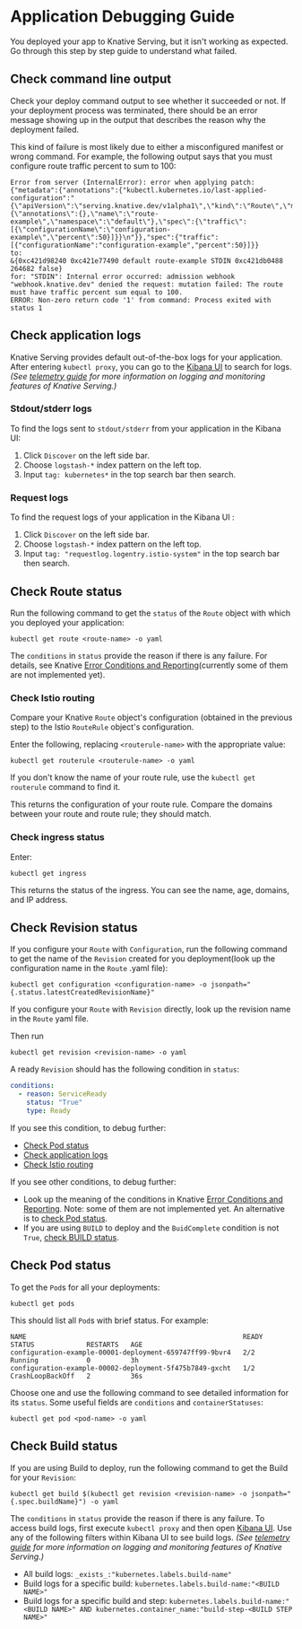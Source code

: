 # Application Debugging Guide

You deployed your app to Knative Serving, but it isn't working as expected. Go through
this step by step guide to understand what failed.

## Check command line output

Check your deploy command output to see whether it succeeded or not. If your
deployment process was terminated, there should be an error message showing up in
the output that describes the reason why the deployment failed.

This kind of failure is most likely due to either a misconfigured manifest or wrong
command. For example, the following output says that you must configure route
traffic percent to sum to 100:

```
Error from server (InternalError): error when applying patch:
{"metadata":{"annotations":{"kubectl.kubernetes.io/last-applied-configuration":"{\"apiVersion\":\"serving.knative.dev/v1alpha1\",\"kind\":\"Route\",\"metadata\":{\"annotations\":{},\"name\":\"route-example\",\"namespace\":\"default\"},\"spec\":{\"traffic\":[{\"configurationName\":\"configuration-example\",\"percent\":50}]}}\n"}},"spec":{"traffic":[{"configurationName":"configuration-example","percent":50}]}}
to:
&{0xc421d98240 0xc421e77490 default route-example STDIN 0xc421db0488 264682 false}
for: "STDIN": Internal error occurred: admission webhook "webhook.knative.dev" denied the request: mutation failed: The route must have traffic percent sum equal to 100.
ERROR: Non-zero return code '1' from command: Process exited with status 1
```

## Check application logs
Knative Serving provides default out-of-the-box logs for your application. After entering
`kubectl proxy`, you can go to the
[Kibana UI](http://localhost:8001/api/v1/namespaces/monitoring/services/kibana-logging/proxy/app/kibana)
to search for logs. _(See [telemetry guide](../telemetry.md) for more information on logging and monitoring features of Knative Serving.)_

### Stdout/stderr logs

To find the logs sent to `stdout/stderr` from your application in the
Kibana UI:

1. Click `Discover` on the left side bar.
1. Choose `logstash-*` index pattern on the left top.
1. Input `tag: kubernetes*` in the top search bar then search.

### Request logs

To find the request logs of your application in the Kibana UI :

1. Click `Discover` on the left side bar.
1. Choose `logstash-*` index pattern on the left top.
1. Input `tag: "requestlog.logentry.istio-system"` in the top search bar then
   search.

## Check Route status

Run the following command to get the `status` of the `Route` object with which you deployed
your application:

```shell
kubectl get route <route-name> -o yaml
```

The `conditions` in `status` provide the reason if there is any failure. For
details, see Knative
[Error Conditions and Reporting](../spec/errors.md)(currently some of them
are not implemented yet).

### Check Istio routing

Compare your Knative `Route` object's configuration (obtained in the previous step) to the Istio `RouteRule` object's configuration.

Enter the following, replacing `<routerule-name>` with the appropriate value:

```shell
kubectl get routerule <routerule-name> -o yaml
```

If you don't know the name of your route rule, use the ```kubectl get routerule``` command to find it.

This returns the configuration of your route rule. Compare the domains between your route and route rule; they should match. 

### Check ingress status
Enter:

```shell
kubectl get ingress
```

This returns the status of the ingress. You can see the name, age, domains, and IP address.


## Check Revision status

If you configure your `Route` with `Configuration`, run the following command to
get the name of the `Revision` created for you deployment(look up the
configuration name in the `Route` .yaml file):

```shell
kubectl get configuration <configuration-name> -o jsonpath="{.status.latestCreatedRevisionName}"
```

If you configure your `Route` with `Revision` directly, look up the revision
name in the `Route` yaml file.

Then run

```shell
kubectl get revision <revision-name> -o yaml
```

A ready `Revision` should has the following condition in `status`:

```yaml
conditions:
  - reason: ServiceReady
    status: "True"
    type: Ready
```

If you see this condition, to debug further:

  * [Check Pod status](#check-pod-status)
  * [Check application logs](#check-application-logs)
  * [Check Istio routing](#check-istio-routing)

If you see other conditions, to debug further:

  * Look up the meaning of the conditions in Knative
     [Error Conditions and Reporting](../spec/errors.md). Note: some of them
     are not implemented yet. An alternative is to
     [check Pod status](#check-pod-status).
  * If you are using `BUILD` to deploy and the `BuidComplete` condition is not
     `True`, [check BUILD status](#check-build-status).

## Check Pod status

To get the `Pod`s for all your deployments:

```shell
kubectl get pods
```

This should list all `Pod`s with brief status. For example:

```
NAME                                                      READY     STATUS             RESTARTS   AGE
configuration-example-00001-deployment-659747ff99-9bvr4   2/2       Running            0          3h
configuration-example-00002-deployment-5f475b7849-gxcht   1/2       CrashLoopBackOff   2          36s
```

Choose one and use the following command to see detailed information for its
`status`. Some useful fields are `conditions` and `containerStatuses`:

```shell
kubectl get pod <pod-name> -o yaml

```

## Check Build status

If you are using Build to deploy, run the following command to get the Build for
your `Revision`:

```shell
kubectl get build $(kubectl get revision <revision-name> -o jsonpath="{.spec.buildName}") -o yaml
```

The `conditions` in `status` provide the reason if there is any failure. To access build logs, first execute `kubectl proxy` and then open [Kibana UI](http://localhost:8001/api/v1/namespaces/monitoring/services/kibana-logging/proxy/app/kibana). Use any of the following filters within Kibana UI to see build logs. _(See [telemetry guide](../telemetry.md) for more information on logging and monitoring features of Knative Serving.)_
* All build logs: `_exists_:"kubernetes.labels.build-name"`
* Build logs for a specific build: `kubernetes.labels.build-name:"<BUILD NAME>"`
* Build logs for a specific build and step: `kubernetes.labels.build-name:"<BUILD NAME>" AND kubernetes.container_name:"build-step-<BUILD STEP NAME>"`
